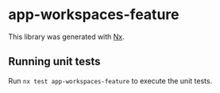 # app-workspaces-feature

This library was generated with [Nx](https://nx.dev).

## Running unit tests

Run `nx test app-workspaces-feature` to execute the unit tests.
